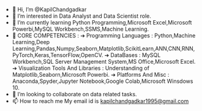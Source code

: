 - 👋 Hi, I’m @KapilChandgadkar
- 👀 I’m interested in Data Analyst and Data Scientist role.
- 🌱 I’m currently learning Python Programming,Microsoft Excel,Microsoft Powerbi,MySQL Workbench,SSMS,Machine Learning.
- 🌱 CORE COMPETENCIES :
  ➔ Programming Languages : Python,Machine Learning,Deep Learning,Pandas,Numpy,Seaborn,Matplotlib,ScikitLearn,ANN,CNN,RNN,PyTorch,Keras,TensorFlow,OpenCV.
  ➔ DataBases : MySQL Workbench,SQL Server Management System,MS Office,Microsoft Excel.
  ➔ Visualization Tools And Libraries : Understanding of Matplotlib,Seaborn,Microsoft Powerbi.
  ➔ Platforms And Misc : Anaconda,Spyder,Jupyter Notebook,Google Colab,Microsoft Winsdows 10.
- 💞️ I’m looking to collaborate on data related tasks.
- 📫 How to reach me My email id is kapilchandgadkar1995@gmail.com

<!---
KapilChandgadkar/KapilChandgadkar is a ✨ special ✨ repository because its `README.md` (this file) appears on your GitHub profile.
You can click the Preview link to take a look at your changes.
--->
